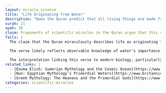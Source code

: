 ```yaml
---
layout: miracle_science
title: "Life Originating from Water"
description: "Does the Quran predict that all living things are made from water?"
surah: 21
ayah: 30
claim: Proponents of scientific miracles in the Quran argue that this verse predicts the origin of life from water. They claim that the phrase "We made every living thing from water" is a miraculous scientific insight into the composition of living organisms. This interpretation is used to suggest that the Quran contains advanced knowledge about biology and the origins of life.
fails: |
  The claim that the Quran miraculously describes life as originating from water is based on a misinterpretation of the text. While the Quran mentions water as essential for life, this idea was already widespread in ancient civilizations, including the Greeks, Egyptians, and Sumerians, who also viewed water as fundamental to life.

  The verse likely reflects observable knowledge of water's importance, particularly in desert cultures, rather than a unique scientific revelation. Ancient peoples understood that water was vital for survival, and many creation myths emphasized water as the source of life. Therefore, the Quran’s reference to water should be seen as part of this broader historical context, not a miraculous scientific insight.

  The interpretation linking this verse to modern biology, particularly the composition of cells, is selective and overlooks the more probable theological meaning of water as a source of sustenance.
related_links: |
  - [Enuma Elish: Sumerian Mythology and the Cosmic Ocean](https://www.ancient.eu/Enuma_Elish/)
  - [Nun: Egyptian Mythology's Primordial Waters](https://www.britannica.com/topic/Nun-Egyptian-god)
  - [Greek Mythology: The Heavens and the Primordial Gods](https://www.greekmythology.com/Other_Gods/Primordial/primordial.html)
categories: scientific-miracles
---
```

